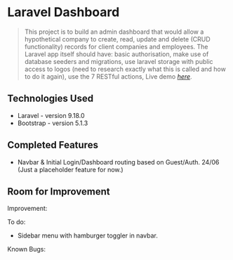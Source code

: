 # Laravel Dashboard
> This project is to build an admin dashboard that would allow a hypothetical company to create, read, update and delete (CRUD functionality) records for client companies and employees.
> The Laravel app itself should have: basic authorisation, make use of database seeders and migrations, use laravel storage with public access to logos (need to research exactly what this is called and how to do it again), use the 7 RESTful actions, 
> Live demo [_here_](https://www.example.com). <!-- If you have the project hosted somewhere, include the link here. -->

<!-- ## Table of Contents -->
<!-- * [General Info](#general-information) -->
<!-- * [Technologies Used](#technologies-used) -->
<!-- * [Completed Features](#completed-features) -->
<!-- * [Room for Improvement](#room-for-improvement) -->
<!-- * [Screenshots](#screenshots) -->
<!-- * [Setup](#setup) -->
<!-- * [Usage](#usage) -->
<!-- * [Project Status](#project-status) -->
<!-- * [Acknowledgements](#acknowledgements) -->
<!-- * [Contact](#contact) -->
<!-- * [License](#license) -->


<!-- ## General Information
- Provide general information about your project here.
- What problem does it (intend to) solve?
- What is the purpose of your project?
- Why did you undertake it?
You don't have to answer all the questions - just the ones relevant to your project. -->


## Technologies Used
- Laravel - version 9.18.0
- Bootstrap - version 5.1.3


## Completed Features
- Navbar & Initial Login/Dashboard routing based on Guest/Auth. 24/06 (Just a placeholder feature for now.)

## Room for Improvement
Improvement:

To do:
- Sidebar menu with hamburger toggler in navbar.

Known Bugs:

<!-- ## Screenshots
![Example screenshot](./img/screenshot.png)
If you have screenshots you'd like to share, include them here. -->


<!-- ## Setup
What are the project requirements/dependencies? Where are they listed? A requirements.txt or a Pipfile.lock file perhaps? Where is it located?

Proceed to describe how to install / setup one's local environment / get started with the project. -->


<!-- ## Usage
How does one go about using it?
Provide various use cases and code examples here.

`write-your-code-here` -->


<!-- ## Project Status
Project is: _in progress_ / _complete_ / _no longer being worked on_. If you are no longer working on it, provide reasons why. -->




<!-- ## Acknowledgements
Give credit here.
- This project was inspired by...
- This project was based on [this tutorial](https://www.example.com).
- Many thanks to... -->


<!-- ## Contact
Created by [@MartynHorslen](https://www.flynerd.pl/) - feel free to contact me! -->


<!-- Optional -->
<!-- ## License -->
<!-- This project is open source and available under the [... License](). -->

<!-- You don't have to include all sections - just the one's relevant to your project -->
